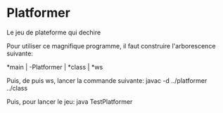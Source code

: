 # Platformer
Le jeu de plateforme qui dechire

Pour utiliser ce magnifique programme, il faut construire l'arborescence suivante:

*main
  |
  -Platformer
  |
  *class
  |
  *ws
  
  Puis, de puis ws, lancer la commande suivante:
    javac -d ../platformer ../class
  
  Puis, pour lancer le jeu:
    java TestPlatformer
